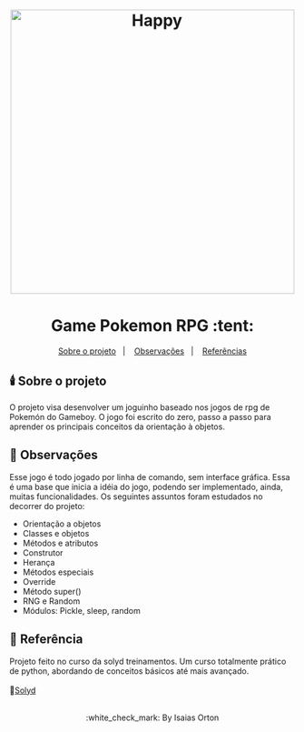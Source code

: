 <h1 align="center">
    <img alt="Happy" title="Happy" src="https://i.ibb.co/vqGFjTb/logo-Pokemon.png" width="500px"/>
</h1>

<h1 align="center">
    Game Pokemon RPG :tent:
</h1>

<p align="center">
  <a href="#flying_saucer-sobre">Sobre o projeto</a>&nbsp;&nbsp;&nbsp;|&nbsp;&nbsp;&nbsp;
  <a href="#bookmark_tabs-assuntos">Observações</a>&nbsp;&nbsp;&nbsp;|&nbsp;&nbsp;&nbsp;
  <a href="#open_file_folder-referência">Referências</a>
</p>

## :candle: Sobre o projeto

O projeto visa desenvolver um joguinho baseado nos jogos de rpg de Pokemón do Gameboy. O jogo foi escrito do zero, passo a passo para aprender os principais conceitos da orientação à objetos.

## :bookmark_tabs: Observações

Esse jogo é todo jogado por linha de comando, sem interface gráfica. Essa é uma base que inicia a idéia do jogo, podendo ser implementado, ainda, muitas funcionalidades.
Os seguintes assuntos foram estudados no decorrer do projeto:
- Orientação a objetos
- Classes e objetos
- Métodos e atributos
- Construtor
- Herança
- Métodos especiais
- Override
- Método super()
- RNG e Random
- Módulos: Pickle, sleep, random

## :open_file_folder: Referência

Projeto feito no curso da solyd treinamentos. Um curso totalmente prático de python, abordando de conceitos básicos até mais avançado. <br><br>
:pushpin:[Solyd](https://solyd.com.br/) <br><br>

<p align="center">:white_check_mark: By Isaias Orton</p>
